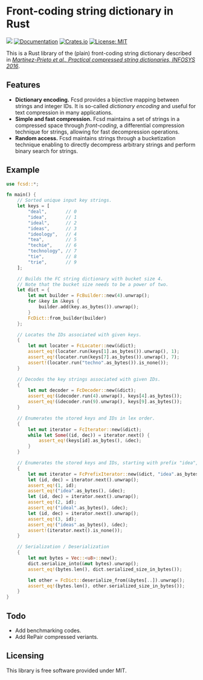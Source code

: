 # Front-coding string dictionary in Rust

![](https://github.com/kampersanda/fcsd/actions/workflows/rust.yml/badge.svg)
[![Documentation](https://docs.rs/fcsd/badge.svg)](https://docs.rs/fcsd)
[![Crates.io](https://img.shields.io/crates/v/fcsd.svg)](https://crates.io/crates/fcsd)
[![License: MIT](https://img.shields.io/badge/license-MIT-blue.svg)](https://github.com/kampersanda/fcsd/blob/master/LICENSE)


This is a Rust library of the (plain) front-coding string dictionary described in [*Martínez-Prieto et al., Practical compressed string dictionaries, INFOSYS 2016*](https://doi.org/10.1016/j.is.2015.08.008).

## Features

- **Dictionary encoding.** Fcsd provides a bijective mapping between strings and integer IDs. It is so-called *dictionary encoding* and useful for text compression in many applications.
- **Simple and fast compression.** Fcsd maintains a set of strings in a compressed space through *front-coding*, a differential compression technique for strings, allowing for fast decompression operations.
- **Random access.** Fcsd maintains strings through a bucketization technique enabling to directly decompress arbitrary strings and perform binary search for strings.

## Example

```Rust
use fcsd::*;

fn main() {
    // Sorted unique input key strings.
    let keys = [
        "deal",       // 0
        "idea",       // 1
        "ideal",      // 2
        "ideas",      // 3
        "ideology",   // 4
        "tea",        // 5
        "techie",     // 6
        "technology", // 7
        "tie",        // 8
        "trie",       // 9
    ];

    // Builds the FC string dictionary with bucket size 4.
    // Note that the bucket size needs to be a power of two.
    let dict = {
        let mut builder = FcBuilder::new(4).unwrap();
        for &key in &keys {
            builder.add(key.as_bytes()).unwrap();
        }
        FcDict::from_builder(builder)
    };

    // Locates the IDs associated with given keys.
    {
        let mut locater = FcLocater::new(&dict);
        assert_eq!(locater.run(keys[1].as_bytes()).unwrap(), 1);
        assert_eq!(locater.run(keys[7].as_bytes()).unwrap(), 7);
        assert!(locater.run("techno".as_bytes()).is_none());
    }

    // Decodes the key strings associated with given IDs.
    {
        let mut decoder = FcDecoder::new(&dict);
        assert_eq!(&decoder.run(4).unwrap(), keys[4].as_bytes());
        assert_eq!(&decoder.run(9).unwrap(), keys[9].as_bytes());
    }

    // Enumerates the stored keys and IDs in lex order.
    {
        let mut iterator = FcIterator::new(&dict);
        while let Some((id, dec)) = iterator.next() {
            assert_eq!(keys[id].as_bytes(), &dec);
        }
    }

    // Enumerates the stored keys and IDs, starting with prefix "idea", in lex order.
    {
        let mut iterator = FcPrefixIterator::new(&dict, "idea".as_bytes());
        let (id, dec) = iterator.next().unwrap();
        assert_eq!(1, id);
        assert_eq!("idea".as_bytes(), &dec);
        let (id, dec) = iterator.next().unwrap();
        assert_eq!(2, id);
        assert_eq!("ideal".as_bytes(), &dec);
        let (id, dec) = iterator.next().unwrap();
        assert_eq!(3, id);
        assert_eq!("ideas".as_bytes(), &dec);
        assert!(iterator.next().is_none());
    }

    // Serialization / Deserialization
    {
        let mut bytes = Vec::<u8>::new();
        dict.serialize_into(&mut bytes).unwrap();
        assert_eq!(bytes.len(), dict.serialized_size_in_bytes());

        let other = FcDict::deserialize_from(&bytes[..]).unwrap();
        assert_eq!(bytes.len(), other.serialized_size_in_bytes());
    }
}
```

## Todo

- Add benchmarking codes.
- Add RePair compressed veriants.

## Licensing

This library is free software provided under MIT.

